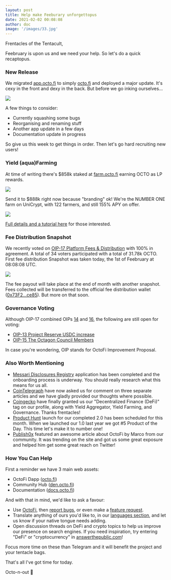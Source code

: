 ```yaml
---
layout: post
title: Help make Feeburary unforgettopus
date: 2021-02-02 00:08:08
author: doc
image: '/images/33.jpg'
---
```


Frentacles of the Tentacult, 

Feebruary is upon us and we need your help. So let's do a quick recaptopus.

### New Release

We migrated [app.octo.fi](https://app.octo.fi) to simply [octo.fi](https://octo.fi) and deployed a major update. It's cexy in the front and dexy in the back. But before we go inking ourselves...

![](https://i.imgur.com/bvU11SS.png)

A few things to consider:

- Currently squashing some bugs
- Reorganising and renaming stuff
- Another app update in a few days
- Documentation update in progress

So give us this week to get things in order. Then let's go hard recruiting new users!

### Yield (aqua)Farming

At time of writing there's $858k staked at [farm.octo.fi](https://farm.octo.fi) earning OCTO as LP rewards. 

![](https://i.imgur.com/ELPNqRd.png)

Send it to $888k right now because "branding" ok! We're the NUMBER ONE farm on UniCrypt, with 122 farmers, and still 155% APY on offer. 

![](https://i.imgur.com/EFL1vVe.jpg)

[Full details and a tutorial here](https://den.octo.fi/blog/176-liquidity-provider-lp-rewards-are-here) for those interested.

### Fee Distribution Snapshot

We recently voted on [OIP-17 Platform Fees & Distribution](https://den.octo.fi/d/162-oip-17-platform-fees-distribution) with 100% in agreement. A total of 34 voters participated with a total of 31.78k OCTO. First fee distribution Snapshot was taken today, the 1st of Feebruary at 08:08:08 UTC.

![](https://i.imgur.com/H2KB24D.jpg)

The fee payout will take place at the end of month with another snapshot. Fees collected will be transferred to the official fee distribution wallet ([0x73F2...ce85](https://etherscan.io/address/0x73F29805198cCE93015bC960F47885CF6268ce85)). But more on that soon.

### Governance Voting

Although OIP-17 combined OIPs [14](https://den.octo.fi/d/145-oip-14-platform-fee-structure) and [16](https://den.octo.fi/d/147-oip-16-platform-fees-claiming-process), the following are still open for voting:

- [OIP-13 Project Reserve USDC increase](https://den.octo.fi/d/144-oip-13-project-reserve-usdc-increase)
- [OIP-15 The Octagon Council Members](https://den.octo.fi/d/146-oip-15-the-octagon-council-members)

In case you're wondering, OIP stands for OctoFi Improvement Proposal.

### Also Worth Mentioning

- [Messari Disclosures Registry](https://messari.io/registry) application has been completed and the onboarding process is underway. You should really research what this means for us all.
- [CoinTelegraph](https://cointelegraph.com/search?query=octofi) have now asked us for comment on three separate articles and we have gladly provided our thoughts where possible.
- [Coingecko](https://www.coingecko.com/en/coins/octofi) have finally granted us our "Decentralized Finance (DeFi)" tag on our profile, along with Yield Aggregator, Yield Farming, and Governance. Thanks frentacles!
- [Product Hunt](https://www.producthunt.com/posts/octofi) launch for our completed 2.0 has been scheduled for this month. When we launched our 1.0 last year we got #5 Product of the Day. This time let's make it to number one!
- [Publish0x](https://www.publish0x.com/tmod-marco/what-is-the-best-defi-project-out-there-why-should-i-invest-xlygywl) featured an awesome article about OctoFi by Marco from our community. It was trending on the site and got us some great exposure and helped him get some great reach on Twitter!

### How You Can Help

First a reminder we have 3 main web assets:

- OctoFi Dapp ([octo.fi](https://octo.fi))
- Community Hub ([den.octo.fi](https://den.octo.fi))
- Documentation ([docs.octo.fi](https://docs.octo.fi))

And with that in mind, we'd like to ask a favour:

- Use [OctoFi](https://octo.fi), then [report bugs](https://den.octo.fi/t/bugs), or even make a [feature request](https://den.octo.fi/t/feature-request). 
- Translate anything of ours you'd like to, in our [languages section](https://den.octo.fi/t/languages), and let us know if your native tongue needs adding.
- Open discussion threads on DeFi and crypto topics to help us improve our presence on search engines. If you need inspiration, try entering "DeFi" or "cryptocurrency" in [answerthepublic.com](https://answerthepublic.com/)!

Focus more time on these than Telegram and it will benefit the project and your tentacle bags. 

That's all I've got time for today.

Octo-n-out 👋
